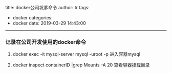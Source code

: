 title: docker公司坑爹命令
author: tr
tags:
  - docker
categories:
  - docker
date: 2019-03-29 14:43:00
---
### 记录在公司开发使用的docker命令

1. docker exec -it mysql-server mysql -uroot -p 进入容器mysql

2. docker inspect containerID |grep Mounts -A 20 查看容器挂载目录